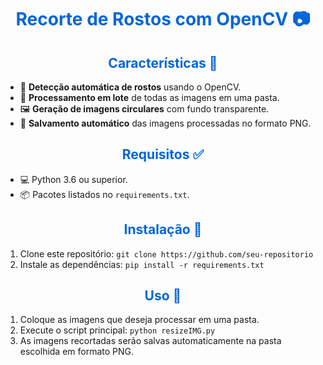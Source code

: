 <h1 align="center" style="color: #0366d6;">Recorte de Rostos com OpenCV 📷</h1>

<div style="margin-top: 20px;">
    <h2 align="center" style="color: #0366d6;">Características 🚀</h2>
    <ul>
        <li>🤖 <strong>Detecção automática de rostos</strong> usando o OpenCV.</li>
        <li>🔄 <strong>Processamento em lote</strong> de todas as imagens em uma pasta.</li>
        <li>🖼️ <strong>Geração de imagens circulares</strong> com fundo transparente.</li>
        <li>💾 <strong>Salvamento automático</strong> das imagens processadas no formato PNG.</li>
    </ul>
</div>

<div style="margin-top: 20px;">
    <h2 align="center" style="color: #0366d6;">Requisitos ✅</h2>
    <ul>
        <li>💻 Python 3.6 ou superior.</li>
        <li>📦 Pacotes listados no <code>requirements.txt</code>.</li>
    </ul>
</div>

<div style="margin-top: 20px;">
    <h2 align="center" style="color: #0366d6;">Instalação 🔧</h2>
    <ol>
        <li>Clone este repositório: <code>git clone https://github.com/seu-repositorio</code></li>
        <li>Instale as dependências: <code>pip install -r requirements.txt</code></li>
    </ol>
</div>

<div style="margin-top: 20px;">
    <h2 align="center" style="color: #0366d6;">Uso 📂</h2>
    <ol>
        <li>Coloque as imagens que deseja processar em uma pasta.</li>
        <li>Execute o script principal: <code>python resizeIMG.py</code></li>
        <li>As imagens recortadas serão salvas automaticamente na pasta escolhida em formato PNG.</li>
    </ol>
</div>
